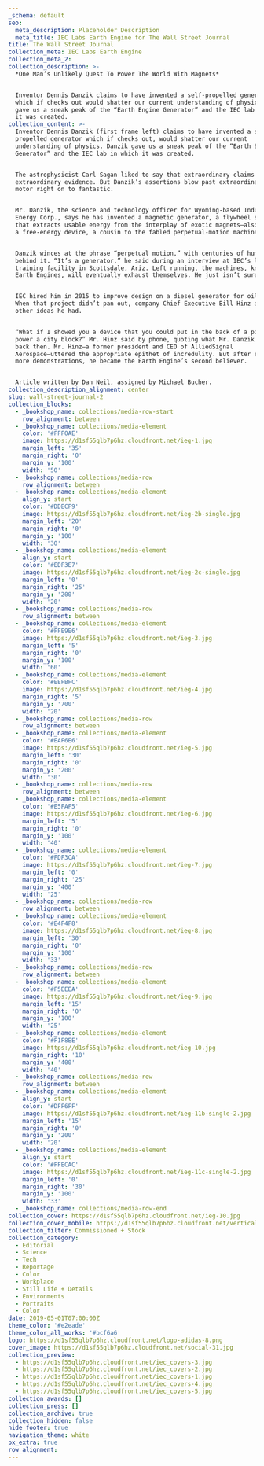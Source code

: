 ```yaml
---
_schema: default
seo:
  meta_description: Placeholder Description
  meta_title: IEC Labs Earth Engine for The Wall Street Journal
title: The Wall Street Journal
collection_meta: IEC Labs Earth Engine
collection_meta_2:
collection_description: >-
  *One Man’s Unlikely Quest To Power The World With Magnets*⁠


  Inventor Dennis Danzik claims to have invented a self-propelled generator
  which if checks out would shatter our current understanding of physics. Danzik
  gave us a sneak peak of the “Earth Engine Generator” and the IEC lab in which
  it was created.
collection_content: >-
  Inventor Dennis Danzik (first frame left) claims to have invented a self
  propelled generator which if checks out, would shatter our current
  understanding of physics. Danzik gave us a sneak peak of the “Earth Engine
  Generator” and the IEC lab in which it was created.


  The astrophysicist Carl Sagan liked to say that extraordinary claims require
  extraordinary evidence. But Danzik’s assertions blow past extraordinary and
  motor right on to fantastic.


  Mr. Danzik, the science and technology officer for Wyoming-based Inductance
  Energy Corp., says he has invented a magnetic generator, a flywheel system
  that extracts usable energy from the interplay of exotic magnets—also known as
  a free-energy device, a cousin to the fabled perpetual-motion machine.⁠


  Danzik winces at the phrase “perpetual motion,” with centuries of humbug
  behind it. “It’s a generator,” he said during an interview at IEC’s lab and
  training facility in Scottsdale, Ariz. Left running, the machines, known as
  Earth Engines, will eventually exhaust themselves. He just isn’t sure when.⁠


  IEC hired him in 2015 to improve design on a diesel generator for oil fields.
  When that project didn’t pan out, company Chief Executive Bill Hinz asked what
  other ideas he had.⁠


  “What if I showed you a device that you could put in the back of a pickup and
  power a city block?” Mr. Hinz said by phone, quoting what Mr. Danzik told him
  back then. Mr. Hinz—a former president and CEO of AlliedSignal
  Aerospace—uttered the appropriate epithet of incredulity. But after several
  more demonstrations, he became the Earth Engine’s second believer.⁠


  Article written by Dan Neil, assigned by Michael Bucher.
collection_description_alignment: center
slug: wall-street-journal-2
collection_blocks:
  - _bookshop_name: collections/media-row-start
    row_alignment: between
  - _bookshop_name: collections/media-element
    color: '#FFF0AE'
    image: https://d1sf55qlb7p6hz.cloudfront.net/ieg-1.jpg
    margin_left: '35'
    margin_right: '0'
    margin_y: '100'
    width: '50'
  - _bookshop_name: collections/media-row
    row_alignment: between
  - _bookshop_name: collections/media-element
    align_y: start
    color: '#DDECF9'
    image: https://d1sf55qlb7p6hz.cloudfront.net/ieg-2b-single.jpg
    margin_left: '20'
    margin_right: '0'
    margin_y: '100'
    width: '30'
  - _bookshop_name: collections/media-element
    align_y: start
    color: '#EDF3E7'
    image: https://d1sf55qlb7p6hz.cloudfront.net/ieg-2c-single.jpg
    margin_left: '0'
    margin_right: '25'
    margin_y: '200'
    width: '20'
  - _bookshop_name: collections/media-row
    row_alignment: between
  - _bookshop_name: collections/media-element
    color: '#FFE9E6'
    image: https://d1sf55qlb7p6hz.cloudfront.net/ieg-3.jpg
    margin_left: '5'
    margin_right: '0'
    margin_y: '100'
    width: '60'
  - _bookshop_name: collections/media-element
    color: '#EEFBFC'
    image: https://d1sf55qlb7p6hz.cloudfront.net/ieg-4.jpg
    margin_right: '5'
    margin_y: '700'
    width: '20'
  - _bookshop_name: collections/media-row
    row_alignment: between
  - _bookshop_name: collections/media-element
    color: '#EAF6E6'
    image: https://d1sf55qlb7p6hz.cloudfront.net/ieg-5.jpg
    margin_left: '30'
    margin_right: '0'
    margin_y: '200'
    width: '30'
  - _bookshop_name: collections/media-row
    row_alignment: between
  - _bookshop_name: collections/media-element
    color: '#E5FAF5'
    image: https://d1sf55qlb7p6hz.cloudfront.net/ieg-6.jpg
    margin_left: '5'
    margin_right: '0'
    margin_y: '100'
    width: '40'
  - _bookshop_name: collections/media-element
    color: '#FDF3CA'
    image: https://d1sf55qlb7p6hz.cloudfront.net/ieg-7.jpg
    margin_left: '0'
    margin_right: '25'
    margin_y: '400'
    width: '25'
  - _bookshop_name: collections/media-row
    row_alignment: between
  - _bookshop_name: collections/media-element
    color: '#E4F4F8'
    image: https://d1sf55qlb7p6hz.cloudfront.net/ieg-8.jpg
    margin_left: '30'
    margin_right: '0'
    margin_y: '100'
    width: '33'
  - _bookshop_name: collections/media-row
    row_alignment: between
  - _bookshop_name: collections/media-element
    color: '#F5EEEA'
    image: https://d1sf55qlb7p6hz.cloudfront.net/ieg-9.jpg
    margin_left: '15'
    margin_right: '0'
    margin_y: '100'
    width: '25'
  - _bookshop_name: collections/media-element
    color: '#F1F8EE'
    image: https://d1sf55qlb7p6hz.cloudfront.net/ieg-10.jpg
    margin_right: '10'
    margin_y: '400'
    width: '40'
  - _bookshop_name: collections/media-row
    row_alignment: between
  - _bookshop_name: collections/media-element
    align_y: start
    color: '#DFF6FF'
    image: https://d1sf55qlb7p6hz.cloudfront.net/ieg-11b-single-2.jpg
    margin_left: '15'
    margin_right: '0'
    margin_y: '200'
    width: '20'
  - _bookshop_name: collections/media-element
    align_y: start
    color: '#FFECAC'
    image: https://d1sf55qlb7p6hz.cloudfront.net/ieg-11c-single-2.jpg
    margin_left: '0'
    margin_right: '30'
    margin_y: '100'
    width: '33'
  - _bookshop_name: collections/media-row-end
collection_cover: https://d1sf55qlb7p6hz.cloudfront.net/ieg-10.jpg
collection_cover_mobile: https://d1sf55qlb7p6hz.cloudfront.net/verticalcovers-22.jpg
collection_filter: Commissioned + Stock
collection_category:
  - Editorial
  - Science
  - Tech
  - Reportage
  - Color
  - Workplace
  - Still Life + Details
  - Environments
  - Portraits
  - Color
date: 2019-05-01T07:00:00Z
theme_color: '#e2eade'
theme_color_all_works: '#bcf6a6'
logo: https://d1sf55qlb7p6hz.cloudfront.net/logo-adidas-8.png
cover_image: https://d1sf55qlb7p6hz.cloudfront.net/social-31.jpg
collection_preview:
  - https://d1sf55qlb7p6hz.cloudfront.net/iec_covers-3.jpg
  - https://d1sf55qlb7p6hz.cloudfront.net/iec_covers-2.jpg
  - https://d1sf55qlb7p6hz.cloudfront.net/iec_covers-1.jpg
  - https://d1sf55qlb7p6hz.cloudfront.net/iec_covers-4.jpg
  - https://d1sf55qlb7p6hz.cloudfront.net/iec_covers-5.jpg
collection_awards: []
collection_press: []
collection_archive: true
collection_hidden: false
hide_footer: true
navigation_theme: white
px_extra: true
row_alignment:
---
```

